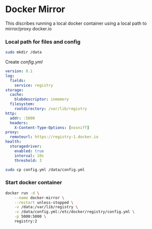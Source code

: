 # Docker Mirror


This discribes running a local docker container using a local path to mirror/proxy docker.io

### Local path for files and config

```bash
sudo mkdir /data
```

Create _config.yml_

```yaml
version: 0.1
log:
  fields:
    service: registry
storage:
  cache:
    blobdescriptor: inmemory
  filesystem:
    rootdirectory: /var/lib/registry
http:
  addr: :5000
  headers:
    X-Content-Type-Options: [nosniff]
proxy:
  remoteurl: https://registry-1.docker.io
health:
  storagedriver:
    enabled: true
    interval: 10s
    threshold: 3
```

```bash
sudo cp config.yml /data/config.yml
```

### Start docker container

```bash
docker run -d \
    --name docker-mirror \
    --restart unless-stopped \
    -v /data:/var/lib/registry \
    -v /data/config.yml:/etc/docker/registry/config.yml \
    -p 5000:5000 \
    registry:2
```
